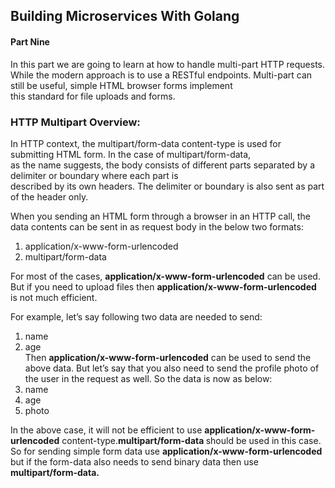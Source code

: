 ## Building Microservices With Golang

#### Part Nine
In this part we are going to learn at how to handle multi-part HTTP requests. <br>
While the modern approach is to use a RESTful endpoints. Multi-part can still be useful, simple HTML browser forms implement<br>
this standard for file uploads and forms.

### HTTP Multipart Overview:
In HTTP context, the multipart/form-data content-type is used for submitting HTML form. In the case of multipart/form-data,<br> as the name suggests, the body consists of different parts separated by a delimiter or boundary where each part is <br>
described by its own headers. The delimiter or boundary is also sent as part of the header only.

When you sending an HTML form through a browser in an HTTP call, the data contents can be sent in as request body in the below two formats: <br>
1. application/x-www-form-urlencoded
2. multipart/form-data

For most of the cases, <b>application/x-www-form-urlencoded</b> can be used.<br>
But if you need to upload files then <b>application/x-www-form-urlencoded</b> is not much efficient.<br>

For example, let’s say following two data are needed to send:
1. name
2. age <br>
Then <b>application/x-www-form-urlencoded</b> can be used to send the above data.
But let’s say that you also need to send the profile photo of the user in the request as well. So the data is now as below:
1. name
2. age
3. photo <br>

In the above case, it will not be efficient to use <b>application/x-www-form-urlencoded</b> content-type.<b>multipart/form-data </b> should be used in this case. <br>
So for sending simple form data use <b>application/x-www-form-urlencoded </b> but if the form-data also needs to send binary data then use <b>multipart/form-data.</b>


